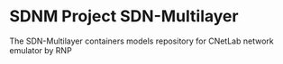 # SDNM Project SDN-Multilayer 
The SDN-Multilayer containers models repository for CNetLab network emulator by RNP 
